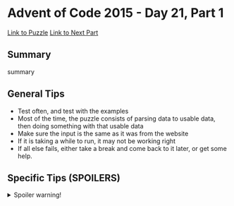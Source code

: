 # Advent of Code 2015 - Day 21, Part 1

[Link to Puzzle](https://adventofcode.com/2015/day/21)
[Link to Next Part](https://github.com/CodingAP/unofficial-aoc-syllabus/blob/main/years/2015/day21/part2.md)

## Summary
summary

## General Tips
- Test often, and test with the examples
- Most of the time, the puzzle consists of parsing data to usable data, then doing something with that usable data
- Make sure the input is the same as it was from the website
- If it is taking a while to run, it may not be working right
- If all else fails, either take a break and come back to it later, or get some help.

## Specific Tips (SPOILERS)
<details> <summary>Spoiler warning!</summary>

specific tips

</details>